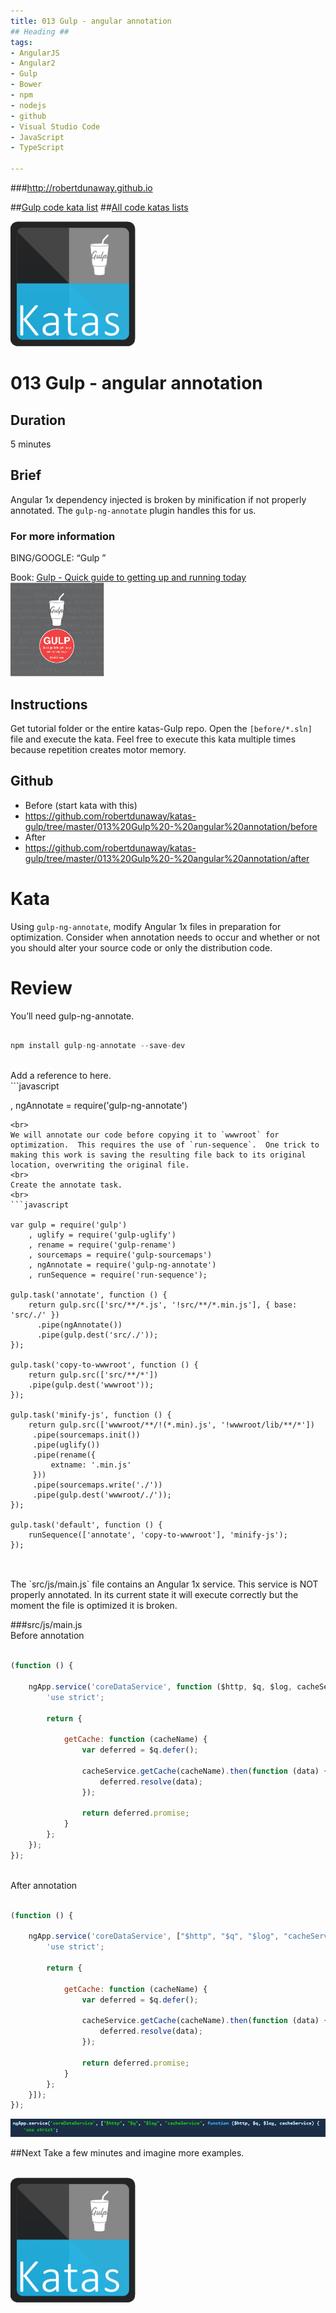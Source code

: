 ```yaml
---
title: 013 Gulp - angular annotation
## Heading ##
tags: 
- AngularJS
- Angular2
- Gulp
- Bower
- npm
- nodejs
- github
- Visual Studio Code
- JavaScript
- TypeScript

---
```


###http://robertdunaway.github.io

##[Gulp code kata list](http://mycodekatas.github.io/gulp.html)
##[All code katas lists](http://mycodekatas.github.io/)

 <img src="https://raw.githubusercontent.com/robertdunaway/katas-gulp/master/katas-Gulp-logo.png" alt="Smiley face" height="200" width="200"> 

# 013 Gulp - angular annotation

## Duration
5 minutes

## Brief
Angular 1x dependency injected is broken by minification if not properly annotated.  The `gulp-ng-annotate` plugin handles this for us.

### For more information 
BING/GOOGLE: “Gulp ”

Book: 
[Gulp - Quick guide to getting up and running today](http://www.amazon.com/Gulp-Quick-guide-getting-running-ebook/dp/B010NXMFF6/)
<br>
<img src="https://raw.githubusercontent.com/robertdunaway/gulp-book/master/bookcoverimage.PNG" alt="Smiley face" height="150" width="150">



## Instructions
Get tutorial folder or the entire katas-Gulp repo.
Open the `[before/*.sln]` file and execute the kata.
Feel free to execute this kata multiple times because repetition creates motor memory.

## Github
 - Before (start kata with this)
  - https://github.com/robertdunaway/katas-gulp/tree/master/013%20Gulp%20-%20angular%20annotation/before
 - After
  - https://github.com/robertdunaway/katas-gulp/tree/master/013%20Gulp%20-%20angular%20annotation/after


# Kata
Using `gulp-ng-annotate`, modify Angular 1x files in preparation for optimization.  Consider when annotation needs to occur and whether or not you should alter your source code or only the distribution code.

# Review
You’ll need gulp-ng-annotate.
<br>
```javascript

npm install gulp-ng-annotate --save-dev


```
<br>
Add a reference to   here.
<br>
```javascript

, ngAnnotate = require('gulp-ng-annotate')


```
<br>
We will annotate our code before copying it to `wwwroot` for optimization.  This requires the use of `run-sequence`.  One trick to making this work is saving the resulting file back to its original location, overwriting the original file.
<br>
Create the annotate task.
<br>
```javascript

var gulp = require('gulp')
    , uglify = require('gulp-uglify')
    , rename = require('gulp-rename')
    , sourcemaps = require('gulp-sourcemaps')
    , ngAnnotate = require('gulp-ng-annotate')
    , runSequence = require('run-sequence');

gulp.task('annotate', function () {
    return gulp.src(['src/**/*.js', '!src/**/*.min.js'], { base: 'src/./' })
      .pipe(ngAnnotate())
      .pipe(gulp.dest('src/./'));
});

gulp.task('copy-to-wwwroot', function () {
    return gulp.src(['src/**/*'])
    .pipe(gulp.dest('wwwroot'));
});

gulp.task('minify-js', function () {
    return gulp.src(['wwwroot/**/!(*.min).js', '!wwwroot/lib/**/*'])
     .pipe(sourcemaps.init())
     .pipe(uglify())
     .pipe(rename({
         extname: '.min.js'
     }))
     .pipe(sourcemaps.write('./'))
     .pipe(gulp.dest('wwwroot/./'));
});

gulp.task('default', function () {
    runSequence(['annotate', 'copy-to-wwwroot'], 'minify-js');
});


```
<br>
The `src/js/main.js` file contains an Angular 1x service.  This service is NOT properly annotated.  In its current state it will execute correctly but the moment the file is optimized it is broken.

###src/js/main.js
<br>
Before annotation
<br>

```javascript

(function () {

    ngApp.service('coreDataService', function ($http, $q, $log, cacheService) {
        'use strict';

        return {

            getCache: function (cacheName) {
                var deferred = $q.defer();

                cacheService.getCache(cacheName).then(function (data) {
                    deferred.resolve(data);
                });

                return deferred.promise;
            }
        };
    });
});


```
<br>
After annotation
<br>

```javascript

(function () {

    ngApp.service('coreDataService', ["$http", "$q", "$log", "cacheService", function ($http, $q, $log, cacheService) {
        'use strict';

        return {

            getCache: function (cacheName) {
                var deferred = $q.defer();

                cacheService.getCache(cacheName).then(function (data) {
                    deferred.resolve(data);
                });

                return deferred.promise;
            }
        };
    }]);
});


```

<img src="https://raw.githubusercontent.com/robertdunaway/katas-gulp/master/013%20Gulp%20-%20angular%20annotation/1.png">


##Next
Take a few minutes and imagine more examples. 

<br>

 <img src="https://raw.githubusercontent.com/robertdunaway/katas-gulp/master/katas-Gulp-logo.png" alt="Smiley face" height="200" width="200"> 